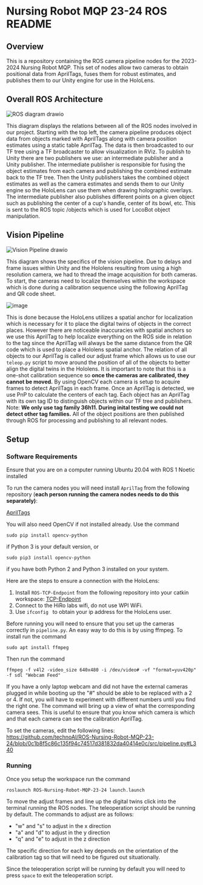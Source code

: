 # Nursing Robot MQP 23-24 ROS README
## Overview
This is a repository containing the ROS camera pipeline nodes for the 2023-2024 Nursing Robot MQP. This set of nodes allow two cameras to obtain positional data from AprilTags, fuses them for robust estimates, and publishes them to our Unity engine for use in the HoloLens. 
## Overall ROS Architecture
![ROS diagram drawio](https://github.com/technoAl/ROS-Nursing-Robot-MQP-23-24/assets/91151120/e7608c1b-8a18-477a-a055-f23293d0e89d)

This diagram displays the relations between all of the ROS nodes involved in our project. Starting with the top left, the camera pipeline produces object data from objects marked with AprilTags along with camera position estimates using a static table AprilTag. The data is then broadcasted to our TF tree using a TF broadcaster to allow visualization in RViz. To publish to Unity there are two publishers we use: an intermediate publisher and a Unity publisher. The intermediate publisher is responsible for fusing the object estimates from each camera and publishing the combined estimate back to the TF tree. Then the Unity publishers takes the combined object estimates as well as the camera estimates and sends them to our Unity engine so the HoloLens can use them when drawing holographic overlays. The intermediate publisher also publishes different points on a given object such as publishing the center of a cup's handle, center of its bowl, etc. This is sent to the ROS topic /objects which is used for LocoBot object manipulation.
## Vision Pipeline
![Vision Pipeline drawio](https://github.com/technoAl/ROS-Nursing-Robot-MQP-23-24/assets/91151120/c65de392-803a-4661-9b74-861a0ed24939)

This diagram shows the specifics of the vision pipeline. Due to delays and frame issues within Unity and the Hololens resulting from using a high resolution camera, we had to thread the image acquisition for both cameras. To start, the cameras need to localize themselves within the workspace which is done during a calibration sequence using the following AprilTag and QR code sheet.

![image](https://github.com/technoAl/ROS-Nursing-Robot-MQP-23-24/assets/91151120/96086de8-ac3c-4a86-8a74-5877fd00218b)

This is done because the HoloLens utilizes a spatial anchor for localization which is necessary for it to place the digital twins of objects in the correct places. However there are noticeable inaccuracies with spatial anchors so we use this AprilTag to help localize everything on the ROS side in relation to the tag since the AprilTag will always be the same distance from the QR code which is used to place a Hololens spatial anchor. The relation of all objects to our AprilTag is called our adjust frame which allows us to use our `teleop.py` script to move around the position of all of the objects to better align the digital twins in the Hololens.
It is important to note that this is a one-shot calibration sequence so **once the cameras are calibrated, they cannot be moved.** By using OpenCV each camera is setup to acquire frames to detect AprilTags in each frame. Once an AprilTag is detected, we use PnP to calculate the centers of each tag. Each object has an AprilTag with its own tag ID to distinguish objects within our TF tree and publishers. Note: **We only use tag family 36h11. During inital testing we could not detect other tag families.** All of the object positions are then published through ROS for processing and publishing to all relevant nodes.

## Setup

### Software Requirements

Ensure that you are on a computer running Ubuntu 20.04 with ROS 1 Noetic installed

To run the camera nodes you will need install `AprilTag` from the following repository (**each person running the camera nodes needs to do this separately)**:

[AprilTags](https://github.com/AprilRobotics/apriltag.git)

You will also need OpenCV if not installed already. Use the command

```
sudo pip install opencv-python
```
if Python 3 is your default version, or
```
sudo pip3 install opencv-python
``` 
if you have both Python 2 and Python 3 installed on your system.

Here are the steps to ensure a connection with the HoloLens:
1. Install `ROS-TCP-Endpoint` from the following repository into your catkin workspace: [TCP-Endpoint](https://github.com/Unity-Technologies/ROS-TCP-Endpoint.git)
2. Connect to the HiRo labs wifi, do not use WPI WiFi.
3. Use `ifconfig ` to obtain your ip address for the HoloLens user.

Before running you will need to ensure that you set up the cameras correctly in `pipeline.py`. An easy way to do this is by using ffmpeg. To install run the command 

```
sudo apt install ffmpeg
```

Then run the command 

```
ffmpeg -f v4l2 -video_size 640x480 -i /dev/video# -vf "format=yuv420p" -f sdl "Webcam Feed"
```

If you have a only laptop webcam and did not have the external cameras plugged in while booting up the "#" should be able to be replaced with a 2 or 4. If not, you will have to experiment with different numbers until you find the right one. The command will bring up a view of what the corresponding camera sees. This is useful to ensure that you know which camera is which and that each camera can see the calibration AprilTag.

To set the cameras, edit the following lines: https://github.com/technoAl/ROS-Nursing-Robot-MQP-23-24/blob/0c1b8f5c86c135f94c74517d381832da40414e0c/src/pipeline.py#L340

### Running

Once you setup the workspace run the command

```
roslaunch ROS-Nursing-Robot-MQP-23-24 launch.launch
```

To move the adjust frames and line up the digital twins click into the terminal running the ROS nodes. The teleoperation script should be running by default. The commands to adjust are as follows:
- "w" and "s" to adjust in the x direction
- "a" and "d" to adjust in the y direction
- "q" and "e" to adjust in the z direction

The specific direction for each key depends on the orientation of the calibration tag so that will need to be figured out situationally.

Since the teleoperation script will be running by default you will need to press `space` to exit the teleoperation script.

